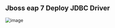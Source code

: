 ## Jboss eap 7 Deploy JDBC Driver


![image](https://user-images.githubusercontent.com/3519706/81143225-163b7980-8f7a-11ea-8d5f-930f9ac4a61b.png)